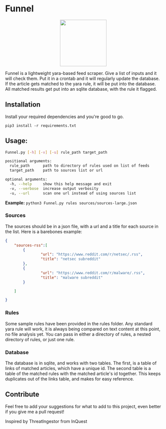 
# Funnel

<p align="center">
    <img src="https://user-images.githubusercontent.com/7833164/55665412-1ca67180-580d-11e9-8e63-c09f83d919da.png" height="150"  width="150"></img>
</p>


Funnel is a lightweight yara-based feed scraper. Give a list of inputs and it will check them. Put it in a crontab and it will regularly update the database. If the article gets matched to the yara rule, it will be put into the database. All matched results get put into an sqlite database, with the rule it flagged.

## Installation

Install your required dependencies and you're good to go.

` pip3 install -r requirements.txt `

## Usage:

```bash
Funnel.py [-h] [-v] [-u] rule_path target_path

positional arguments:
  rule_path      path to directory of rules used on list of feeds
  target_path    path to sources list or url

optional arguments:
  -h, --help     show this help message and exit
  -v, --verbose  increase output verbosity
  -u, --url      scan one url instead of using sources list
```

**Example:** `python3 Funnel.py rules sources/sources-large.json
`

### Sources

The sources should be in a json file, with a url and a title for each source in the list. Here is a barebones example:

```json
{
    "sources-rss":[
        {
                "url": "https://www.reddit.com/r/netsec/.rss",
                "title": "netsec subreddit"
        },
        {
                "url": "https://www.reddit.com/r/malware/.rss",
                "title": "malware subreddit"
        }

    ]

}

```

### Rules

Some sample rules have been provided in the rules folder. Any standard yara rule will work, it is always being compared on text content at this point, no file analysis yet. You can pass in either a directory of rules, a nested directory of rules, or just one rule.

### Database

The database is in sqlite, and works with two tables. The first, is a table of links of matched articles, which have a unique id. The second table is a table of the matched rules with the matched article's id together. This keeps duplicates out of the links table, and makes for easy reference.

## Contribute

Feel free to add your suggestions for what to add to this project, even better if you give me a pull request!


Inspired by ThreatIngestor from InQuest



